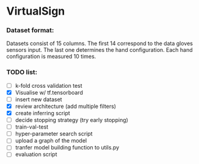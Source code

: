 # VirtualSign

### Dataset format:
Datasets consist of 15 columns. The first 14 correspond to the data gloves sensors input. The last one determines the hand configuration. Each hand configuration is measured 10 times.

### TODO list:
- [ ] k-fold cross validation test
- [x] Visualise w/ tf.tensorboard
- [ ] insert new dataset
- [x] review architecture (add multiple filters)
- [x] create inferring script
- [ ] decide stopping strategy (try early stopping)
- [ ] train-val-test
- [ ] hyper-parameter search script
- [ ] upload a graph of the model
- [ ] tranfer model building function to utils.py
- [ ] evaluation script
